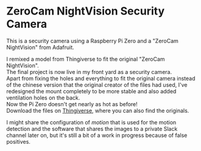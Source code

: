 # ZeroCam NightVision Security Camera
This is a security camera using a Raspberry Pi Zero and a "ZeroCam NightVision" from Adafruit.

I remixed a model from Thingiverse to fit the original "ZeroCam NightVision".  
The final project is now live in my front yard as a security camera.  
Apart from fixing the holes and everything to fit the original camera instead of the chinese version that the original creator of the files had used, I've redesigned the mount completely to be more stable and also added ventilation holes on the back.  
Now the Pi Zero doesn't get nearly as hot as before!  
Download the files on [Thingiverse](https://www.thingiverse.com/thing:2908211), where you can also find the originals.

I might share the configuration of *motion* that is used for the motion detection and the software that shares the images to a private Slack channel later on, but it's still a bit of a work in progress because of false positives.
